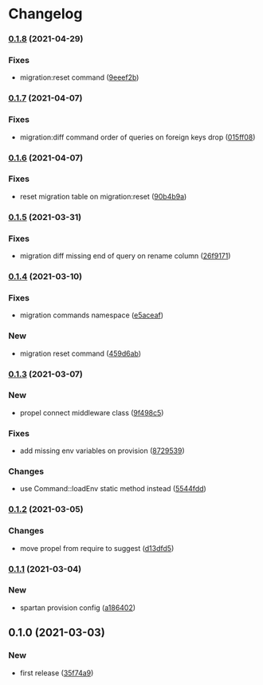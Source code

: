 # Changelog
### [0.1.8](https://github.com/spartan/db/compare/v0.1.7...v0.1.8) (2021-04-29)


### Fixes

* migration:reset command ([9eeef2b](https://github.com/spartan/db/commit/9eeef2b84e2fc7bb1c4c4d7db57a8cb2082594c6))

### [0.1.7](https://github.com/spartan/db/compare/v0.1.6...v0.1.7) (2021-04-07)


### Fixes

* migration:diff command order of queries on foreign keys drop ([015ff08](https://github.com/spartan/db/commit/015ff08ae573d1c82554e310eda273502a7d5705))

### [0.1.6](https://github.com/spartan/db/compare/v0.1.5...v0.1.6) (2021-04-07)


### Fixes

* reset migration table on migration:reset ([90b4b9a](https://github.com/spartan/db/commit/90b4b9a28629d861218e308a6352658769a6b84f))

### [0.1.5](https://github.com/spartan/db/compare/v0.1.4...v0.1.5) (2021-03-31)


### Fixes

* migration diff missing end of query on rename column ([26f9171](https://github.com/spartan/db/commit/26f91719285e9b5579d256d52265bd53be611eda))

### [0.1.4](https://github.com/spartan/db/compare/v0.1.3...v0.1.4) (2021-03-10)


### Fixes

* migration commands namespace ([e5aceaf](https://github.com/spartan/db/commit/e5aceafa1fe65e0e0ac93ab11e7e920d8c78683a))


### New

* migration reset command ([459d6ab](https://github.com/spartan/db/commit/459d6ab520879238b9ee7d541fc6d993d9d0c5fc))

### [0.1.3](https://github.com/spartan/db/compare/v0.1.2...v0.1.3) (2021-03-07)


### New

* propel connect middleware class ([9f498c5](https://github.com/spartan/db/commit/9f498c51f0010decdad3ab1efffd7fc3c9e843e4))


### Fixes

* add missing env variables on provision ([8729539](https://github.com/spartan/db/commit/8729539d29f63e4544690719fb6b86662917ea23))


### Changes

* use Command::loadEnv static method instead ([5544fdd](https://github.com/spartan/db/commit/5544fddf32d2c39027e2f5892d02ce05ed2d1780))

### [0.1.2](https://github.com/spartan/db/compare/v0.1.1...v0.1.2) (2021-03-05)


### Changes

* move propel from require to suggest ([d13dfd5](https://github.com/spartan/db/commit/d13dfd5adf0c18f9657b0b3547104cdc7f845921))

### [0.1.1](https://github.com/spartan/db/compare/v0.1.0...v0.1.1) (2021-03-04)


### New

* spartan provision config ([a186402](https://github.com/spartan/db/commit/a186402050b1e59bd06aaf00d1922778b8e8c3b3))

## 0.1.0 (2021-03-03)


### New

* first release ([35f74a9](https://github.com/spartan/db/commit/35f74a91c0652910024459e76b70dcf7f4a36ad0))
